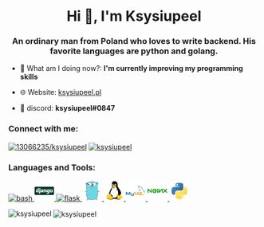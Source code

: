 <h1 align="center">Hi 👋, I'm Ksysiupeel</h1>
<h3 align="center">An ordinary man from Poland who loves to write backend. His favorite languages ​​are python and golang.</h3>

- 🌱 What am I doing now?: **I'm currently improving my programming skills**

- 🌐 Website: [ksysiupeel.pl](https://ksysiupeel.pl/)

- 💬 discord: **ksysiupeel#0847**

<h3 align="left">Connect with me:</h3>
<p align="left">
<a href="https://stackoverflow.com/users/13066235/ksysiupeel" target="blank"><img align="center" src="https://cdn.jsdelivr.net/npm/simple-icons@3.0.1/icons/stackoverflow.svg" alt="13066235/ksysiupeel" height="30" width="40" /></a>
<a href="https://instagram.com/ksysiupeel" target="blank"><img align="center" src="https://cdn.jsdelivr.net/npm/simple-icons@3.0.1/icons/instagram.svg" alt="ksysiupeel" height="30" width="40" /></a>
</p>

<h3 align="left">Languages and Tools:</h3>
<p align="left"> <a href="https://www.gnu.org/software/bash/" target="_blank"> <img src="https://www.vectorlogo.zone/logos/gnu_bash/gnu_bash-icon.svg" alt="bash" width="40" height="40"/> </a> <a href="https://www.djangoproject.com/" target="_blank"> <img src="https://raw.githubusercontent.com/devicons/devicon/master/icons/django/django-original.svg" alt="django" width="40" height="40"/> </a> <a href="https://flask.palletsprojects.com/" target="_blank"> <img src="https://www.vectorlogo.zone/logos/pocoo_flask/pocoo_flask-icon.svg" alt="flask" width="40" height="40"/> </a> <a href="https://golang.org" target="_blank"> <img src="https://raw.githubusercontent.com/devicons/devicon/master/icons/go/go-original.svg" alt="go" width="40" height="40"/> </a> <a href="https://www.linux.org/" target="_blank"> <img src="https://raw.githubusercontent.com/devicons/devicon/master/icons/linux/linux-original.svg" alt="linux" width="40" height="40"/> </a> <a href="https://www.mysql.com/" target="_blank"> <img src="https://raw.githubusercontent.com/devicons/devicon/master/icons/mysql/mysql-original-wordmark.svg" alt="mysql" width="40" height="40"/> </a> <a href="https://www.nginx.com" target="_blank"> <img src="https://raw.githubusercontent.com/devicons/devicon/master/icons/nginx/nginx-original.svg" alt="nginx" width="40" height="40"/> </a> <a href="https://www.python.org" target="_blank"> <img src="https://raw.githubusercontent.com/devicons/devicon/master/icons/python/python-original.svg" alt="python" width="40" height="40"/> </a> </p>

<p><img align="left" src="https://github-readme-stats.vercel.app/api/top-langs?username=ksysiupeel&show_icons=true&locale=en&layout=compact" alt="ksysiupeel" /></p>

<p>&nbsp;<img align="center" src="https://github-readme-stats.vercel.app/api?username=ksysiupeel&show_icons=true&locale=en" alt="ksysiupeel" /></p>
